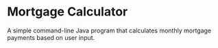 # Mortgage Calculator
A simple command-line Java program that calculates monthly mortgage payments based on user input.